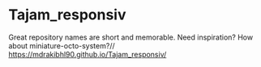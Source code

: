 # Tajam_responsiv
Great repository names are short and memorable. Need inspiration? How about miniature-octo-system?//
https://mdrakibhl90.github.io/Tajam_responsiv/
